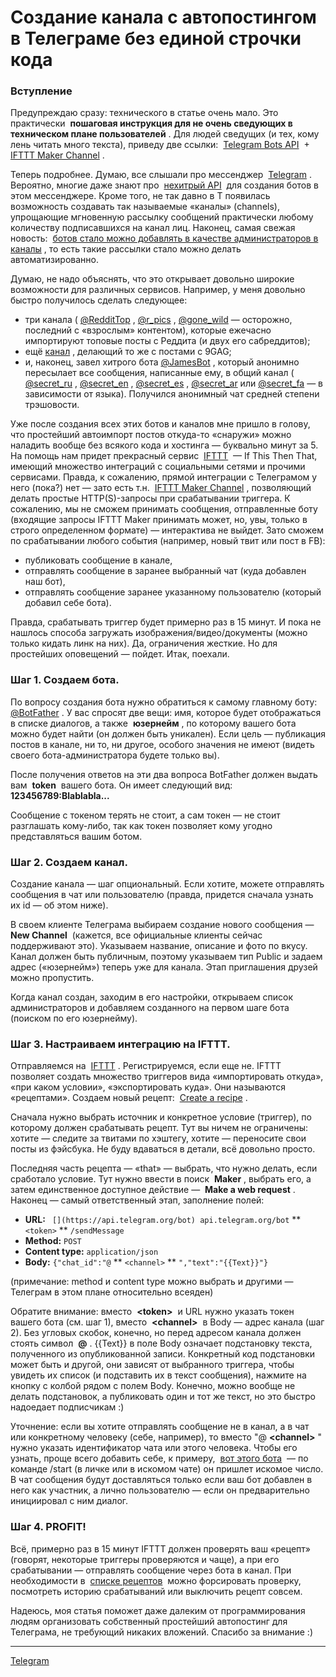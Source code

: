 # Создание канала с автопостингом в Телеграме без единой строчки кода

### Вступление

 Предупреждаю сразу: технического в статье очень мало. Это практически   **пошаговая инструкция для не очень сведующих в техническом плане пользователей**  . Для людей сведущих (и тех, кому лень читать много текста), приведу две ссылки:   [Telegram Bots API](https://core.telegram.org/bots/api)   +   [IFTTT Maker Channel](https://ifttt.com/maker)  .   
  
 Теперь подробнее. Думаю, все слышали про мессенджер   [Telegram](http://telegram.org/)  . Вероятно, многие даже знают про   [нехитрый API](https://core.telegram.org/bots/api)   для создания ботов в этом мессенджере. Кроме того, не так давно в T появилась возможность создавать так называемые «каналы» (channels), упрощающие мгновенную рассылку сообщений практически любому количеству подписавшихся на канал лиц. Наконец, самая свежая новость:   [ботов стало можно добавлять в качестве администраторов в каналы](https://twitter.com/telegram/status/659428172551856128)  , то есть такие рассылки стало можно делать автоматизированно.   
  
 Думаю, не надо объяснять, что это открывает довольно широкие возможности для различных сервисов. Например, у меня довольно быстро получилось сделать следующее:   

*   три канала ( [@RedditTop](http://telegram.me/RedditTop) , [@r\_pics](http://telegram.me/r_pics) , [@gone\_wild](http://telegram.me/gone_wild) — осторожно, последний с «взрослым» контентом), которые ежечасно импортируют топовые посты с Реддита (и двух его сабреддитов);
*   ещё [канал](http://telegram.me/hot9GAG) , делающий то же с постами с 9GAG;
*   и, наконец, завел хитрого бота [@JamesBot](http://telegram.me/JamesBot) , который анонимно пересылает все сообщения, написанные ему, в общий канал ( [@secret\_ru](http://telegram.me/secret_ru) , [@secret\_en](http://telegram.me/secret_en) , [@secret\_es](http://telegram.me/secret_es) , [@secret\_ar](http://telegram.me/secret_ar) или [@secret\_fa](http://telegram.me/secret_fa) — в зависимости от языка). Получился анонимный чат средней степени трэшовости.

  
 Уже после создания всех этих ботов и каналов мне пришло в голову, что простейший автоимпорт постов откуда-то «снаружи» можно наладить вообще без всякого кода и хостинга — буквально минут за 5. На помощь нам придет прекрасный сервис   [IFTTT](https://ifttt.com/)   — If This Then That, имеющий множество интеграций с социальными сетями и прочими сервисами. Правда, к сожалению, прямой интеграции с Телеграмом у него (пока?) нет — зато есть т.н.   [IFTTT Maker Channel](https://ifttt.com/maker)  , позволяющий делать простые HTTP(S)-запросы при срабатывании триггера. К сожалению, мы не сможем принимать сообщения, отправленные боту (входящие запросы IFTTT Maker принимать может, но, увы, только в строго определенном формате) — интерактива не выйдет. Зато сможем по срабатывании любого события (например, новый твит или пост в FB):   

*   публиковать сообщение в канале,
*   отправлять сообщение в заранее выбранный чат (куда добавлен наш бот),
*   отправлять сообщение заранее указанному пользователю (который добавил себе бота).

  
 Правда, срабатывать триггер будет примерно раз в 15 минут. И пока не нашлось способа загружать изображения/видео/документы (можно только кидать линк на них). Да, ограничения жесткие. Но для простейших оповещений — пойдет. Итак, поехали.   
  
  

### Шаг 1. Создаем бота.

  
 По вопросу создания бота нужно обратиться к самому главному боту:   [@BotFather](http://telegram.me/BotFather)  . У вас спросят две вещи: имя, которое будет отображаться в списке диалогов, а также   **юзернейм**  , по которому вашего бота можно будет найти (он должен быть уникален). Если цель — публикация постов в канале, ни то, ни другое, особого значения не имеют (видеть своего бота-администратора будете только вы).   
  
 После получения ответов на эти два вопроса BotFather должен выдать вам   **token**   вашего бота. Он имеет следующий вид:   
 **123456789:Blablabla...**   
  
 Сообщение с токеном терять не стоит, а сам токен — не стоит разглашать кому-либо, так как токен позволяет кому угодно представляться вашим ботом.   
  
  

### Шаг 2. Создаем канал.

  
 Создание канала — шаг опциональный. Если хотите, можете отправлять сообщения в чат или пользователю (правда, придется сначала узнать их id — об этом ниже).   
  
 В своем клиенте Телеграма выбираем создание нового сообщения —   **New Channel**   (кажется, все официальные клиенты сейчас поддерживают это). Указываем название, описание и фото по вкусу. Канал должен быть публичным, поэтому указываем тип Public и задаем адрес («юзернейм») теперь уже для канала. Этап приглашения друзей можно пропустить.   
  
 Когда канал создан, заходим в его настройки, открываем список администраторов и добавляем созданного на первом шаге бота (поиском по его юзернейму).   
  
  

### Шаг 3. Настраиваем интеграцию на IFTTT.

  
 Отправляемся на   [IFTTT](http://ifttt.com/)  . Регистрируемся, если еще не. IFTTT позволяет создать множество триггеров вида «импортировать откуда», «при каком условии», «экспортировать куда». Они называются «рецептами». Создаем новый рецепт:   [Create a recipe](https://ifttt.com/myrecipes/personal/new)  .   
  
 Сначала нужно выбрать источник и конкретное условие (триггер), по которому должен срабатывать рецепт. Тут вы ничем не ограничены: хотите — следите за твитами по хэштегу, хотите — переносите свои посты из фэйсбука. Не буду вдаваться в детали, всё довольно просто.   
  
 Последняя часть рецепта — «that» — выбрать, что нужно делать, если сработало условие. Тут нужно ввести в поиск   **Maker**  , выбрать его, а затем единственное доступное действие —   **Make a web request**  . Наконец — самый ответственный этап, заполнение полей:   

*    **URL:**  ` [](https://api.telegram.org/bot) api.telegram.org/bot`  ** `<token>` **  `/sendMessage` 
*    **Method:**  `POST` 
*    **Content type:**  `application/json` 
*    **Body:**  `{"chat_id":"@`  ** `<channel>` **  `","text":"{{Text}}"}` 

  
 (примечание: method и content type можно выбрать и другими — Телеграм в этом плане относительно всеяден)   
  
 Обратите внимание: вместо   **\<token\>**   и URL нужно указать токен вашего бота (см. шаг 1), вместо   **\<channel\>**   в Body — адрес канала (шаг 2). Без угловых скобок, конечно, но перед адресом канала должен стоять символ   **@**  . {{Text}} в поле Body означает подстановку текста, полученного из опубликованной записи. Конкретный код подстановки может быть и другой, они зависят от выбранного триггера, чтобы увидеть их список (и подставить их в текст сообщения), нажмите на кнопку с колбой рядом с полем Body. Конечно, можно вообще не делать подстановок, а публиковать один и тот же текст, но это быстро надоедает подписчикам :)   
  
 Уточнение: если вы хотите отправлять сообщение не в канал, а в чат или конкретному человеку (себе, например), то вместо "@  **\<channel\>**  " нужно указать идентификатор чата или этого человека. Чтобы его узнать, проще всего добавить себе, к примеру,   [вот этого бота](http://telegram.me/MyTelegramID_bot)   — по команде /start (в личке или в искомом чате) он пришлет искомое число. В чат сообщения будут доставляться только если ваш бот добавлен в него как участник, а лично пользователю — если он предварительно инициировал с ним диалог.   
  

### Шаг 4. PROFIT!

  
 Всё, примерно раз в 15 минут IFTTT должен проверять ваш «рецепт» (говорят, некоторые триггеры проверяются и чаще), а при его срабатывании — отправлять сообщение через бота в канал. При необходимости в   [списке рецептов](https://ifttt.com/myrecipes/personal)   можно форсировать проверку, посмотреть историю срабатываний или выключить рецепт совсем.   
  
 Надеюсь, моя статья поможет даже далеким от программирования людям организовать собственный простейший автопостинг для Телеграма, не требующий никаких вложений. Спасибо за внимание :)


**********
[Telegram](/tags/Telegram.md)
